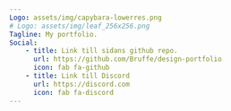 ```yaml
---
Logo: assets/img/capybara-lowerres.png
# Logo: assets/img/leaf_256x256.png
Tagline: My portfolio.
Social:
    - title: Link till sidans github repo.
      url: https://github.com/Bruffe/design-portfolio
      icon: fab fa-github
    - title: Link till Discord
      url: https://discord.com
      icon: fab fa-discord
---
```

